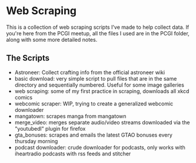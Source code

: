 # Web Scraping

This is a collection of web scraping scripts I've made to help collect data. If you're here from the PCGI meetup, all the files I used are in the PCGI folder, along with some more detailed notes.

## The Scripts
- Astroneer: Collect crafting info from the official astroneer wiki
- basic download: very simple script to pull files that are in the same directory and sequentially numbered. Useful for some image galleries
- web scraping: some of my first practice in scraping, downloads all xkcd comics
- webcomic scraper: WIP, trying to create a generalized webcomic downloader
- mangatown: scrapes manga from mangatown
- merge_video: merges separate audio/video streams downloaded via the "youtubedl" plugin for firefox
- gta_bonuses: scrapes and emails the latest GTAO bonuses every thursday morning
- podcast downloader: crude downloader for podcasts, only works with iheartradio podcasts with rss feeds and stitcher